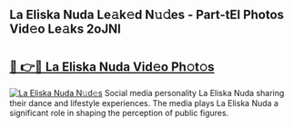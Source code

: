 ## La Eliska Nuda Le𝚊k𝚎d N𝚞𝚍es - Part-tEl Photos Vid𝚎o Le𝚊ks 2oJNI

# <h2><a href="http://fbb7yg.evod.top/?m=La+Eliska+Nuda">🔗 👉🔴 La Eliska Nuda Vid𝚎o Ph𝚘t𝚘s</a></h2>

[![La Eliska Nuda N𝚞d𝚎s](https://i.imgur.com/8V9OHl7.gif)](http://fbb7yg.evod.top/?m=La+Eliska+Nuda)
Social media personality La Eliska Nuda sharing their dance and lifestyle experiences. The media plays La Eliska Nuda a significant role in shaping the perception of public figures. 
